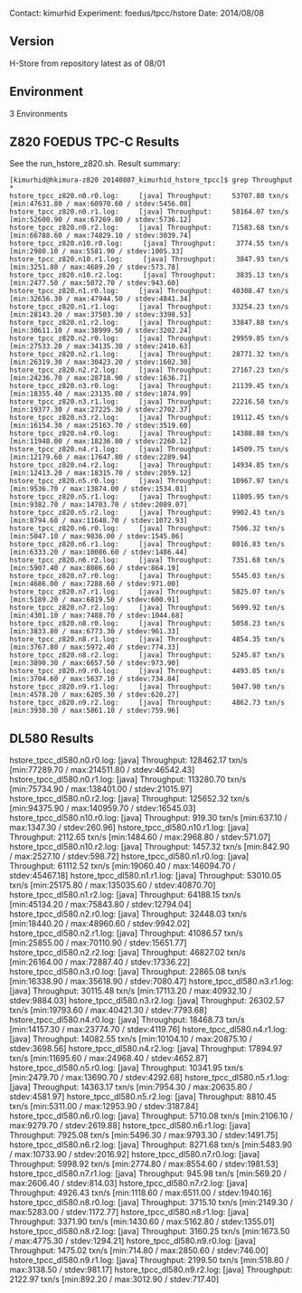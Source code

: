 Contact: kimurhid
Experiment: foedus/tpcc/hstore
Date: 2014/08/08

Version
-------
H-Store from repository latest as of 08/01

Environment
-------
3 Environments


Z820 FOEDUS TPC-C Results
-------
See the run_hstore_z820.sh.
Result summary:

    [kimurhid@hkimura-z820 20140807_kimurhid_hstore_tpcc]$ grep Throughput *
    hstore_tpcc_z820.n0.r0.log:     [java] Throughput:     53707.80 txn/s [min:47631.80 / max:60970.60 / stdev:5456.08]
    hstore_tpcc_z820.n0.r1.log:     [java] Throughput:     58164.07 txn/s [min:52600.90 / max:67269.80 / stdev:5736.12]
    hstore_tpcc_z820.n0.r2.log:     [java] Throughput:     71583.68 txn/s [min:66788.60 / max:74829.10 / stdev:3039.74]
    hstore_tpcc_z820.n10.r0.log:     [java] Throughput:     3774.55 txn/s [min:2980.10 / max:5581.90 / stdev:1005.33]
    hstore_tpcc_z820.n10.r1.log:     [java] Throughput:     3847.93 txn/s [min:3251.80 / max:4689.20 / stdev:573.78]
    hstore_tpcc_z820.n10.r2.log:     [java] Throughput:     3835.13 txn/s [min:2477.50 / max:5072.70 / stdev:943.60]
    hstore_tpcc_z820.n1.r0.log:     [java] Throughput:     40308.47 txn/s [min:32656.30 / max:47944.50 / stdev:4841.34]
    hstore_tpcc_z820.n1.r1.log:     [java] Throughput:     33254.23 txn/s [min:28143.20 / max:37503.30 / stdev:3398.53]
    hstore_tpcc_z820.n1.r2.log:     [java] Throughput:     33847.88 txn/s [min:30611.10 / max:38999.50 / stdev:3202.24]
    hstore_tpcc_z820.n2.r0.log:     [java] Throughput:     29959.85 txn/s [min:27533.20 / max:34135.30 / stdev:2410.63]
    hstore_tpcc_z820.n2.r1.log:     [java] Throughput:     28771.32 txn/s [min:26319.30 / max:30423.20 / stdev:1602.30]
    hstore_tpcc_z820.n2.r2.log:     [java] Throughput:     27167.23 txn/s [min:24236.70 / max:28718.90 / stdev:1636.71]
    hstore_tpcc_z820.n3.r0.log:     [java] Throughput:     21139.45 txn/s [min:18355.40 / max:23135.80 / stdev:1874.99]
    hstore_tpcc_z820.n3.r1.log:     [java] Throughput:     22216.58 txn/s [min:19377.30 / max:27225.30 / stdev:2702.37]
    hstore_tpcc_z820.n3.r2.log:     [java] Throughput:     19112.45 txn/s [min:16154.30 / max:25163.70 / stdev:3519.60]
    hstore_tpcc_z820.n4.r0.log:     [java] Throughput:     14388.88 txn/s [min:11948.00 / max:18236.80 / stdev:2260.12]
    hstore_tpcc_z820.n4.r1.log:     [java] Throughput:     14509.75 txn/s [min:12179.60 / max:17647.80 / stdev:2289.94]
    hstore_tpcc_z820.n4.r2.log:     [java] Throughput:     14934.85 txn/s [min:12413.20 / max:18315.70 / stdev:2059.12]
    hstore_tpcc_z820.n5.r0.log:     [java] Throughput:     10967.97 txn/s [min:9536.70 / max:13874.00 / stdev:1534.01]
    hstore_tpcc_z820.n5.r1.log:     [java] Throughput:     11805.95 txn/s [min:9382.70 / max:14703.70 / stdev:2089.07]
    hstore_tpcc_z820.n5.r2.log:     [java] Throughput:     9902.43 txn/s [min:8794.60 / max:11648.70 / stdev:1072.93]
    hstore_tpcc_z820.n6.r0.log:     [java] Throughput:     7506.32 txn/s [min:5047.10 / max:9836.00 / stdev:1545.06]
    hstore_tpcc_z820.n6.r1.log:     [java] Throughput:     8016.83 txn/s [min:6333.20 / max:10086.60 / stdev:1486.44]
    hstore_tpcc_z820.n6.r2.log:     [java] Throughput:     7351.68 txn/s [min:5907.40 / max:8086.60 / stdev:864.19]
    hstore_tpcc_z820.n7.r0.log:     [java] Throughput:     5545.03 txn/s [min:4686.00 / max:7288.60 / stdev:971.00]
    hstore_tpcc_z820.n7.r1.log:     [java] Throughput:     5825.07 txn/s [min:5189.20 / max:6819.50 / stdev:600.91]
    hstore_tpcc_z820.n7.r2.log:     [java] Throughput:     5699.92 txn/s [min:4301.10 / max:7488.70 / stdev:1044.68]
    hstore_tpcc_z820.n8.r0.log:     [java] Throughput:     5058.23 txn/s [min:3833.80 / max:6773.30 / stdev:961.33]
    hstore_tpcc_z820.n8.r1.log:     [java] Throughput:     4854.35 txn/s [min:3767.80 / max:5972.40 / stdev:774.33]
    hstore_tpcc_z820.n8.r2.log:     [java] Throughput:     5245.87 txn/s [min:3890.30 / max:6657.50 / stdev:973.90]
    hstore_tpcc_z820.n9.r0.log:     [java] Throughput:     4493.85 txn/s [min:3704.60 / max:5637.10 / stdev:734.84]
    hstore_tpcc_z820.n9.r1.log:     [java] Throughput:     5047.90 txn/s [min:4578.20 / max:6205.30 / stdev:620.27]
    hstore_tpcc_z820.n9.r2.log:     [java] Throughput:     4862.73 txn/s [min:3930.30 / max:5861.10 / stdev:759.96]


DL580 Results
--------

hstore_tpcc_dl580.n0.r0.log:     [java] Throughput:     128462.17 txn/s [min:77289.70 / max:214511.80 / stdev:46542.43]
hstore_tpcc_dl580.n0.r1.log:     [java] Throughput:     113280.70 txn/s [min:75734.90 / max:138401.00 / stdev:21015.97]
hstore_tpcc_dl580.n0.r2.log:     [java] Throughput:     125652.32 txn/s [min:94375.90 / max:140959.70 / stdev:16545.03]
hstore_tpcc_dl580.n10.r0.log:     [java] Throughput:     919.30 txn/s [min:637.10 / max:1347.30 / stdev:260.96]
hstore_tpcc_dl580.n10.r1.log:     [java] Throughput:     2112.65 txn/s [min:1484.60 / max:2968.80 / stdev:571.07]
hstore_tpcc_dl580.n10.r2.log:     [java] Throughput:     1457.32 txn/s [min:842.90 / max:2527.10 / stdev:598.72]
hstore_tpcc_dl580.n1.r0.log:     [java] Throughput:     61112.52 txn/s [min:19060.40 / max:146094.70 / stdev:45467.18]
hstore_tpcc_dl580.n1.r1.log:     [java] Throughput:     53010.05 txn/s [min:25175.80 / max:135035.60 / stdev:40870.70]
hstore_tpcc_dl580.n1.r2.log:     [java] Throughput:     64188.15 txn/s [min:45134.20 / max:75843.80 / stdev:12794.04]
hstore_tpcc_dl580.n2.r0.log:     [java] Throughput:     32448.03 txn/s [min:18440.20 / max:48960.60 / stdev:9942.02]
hstore_tpcc_dl580.n2.r1.log:     [java] Throughput:     41086.57 txn/s [min:25855.00 / max:70110.90 / stdev:15651.77]
hstore_tpcc_dl580.n2.r2.log:     [java] Throughput:     46827.02 txn/s [min:26164.00 / max:72887.40 / stdev:17336.22]
hstore_tpcc_dl580.n3.r0.log:     [java] Throughput:     22865.08 txn/s [min:16338.90 / max:35618.90 / stdev:7080.47]
hstore_tpcc_dl580.n3.r1.log:     [java] Throughput:     30115.48 txn/s [min:17113.20 / max:40932.10 / stdev:9884.03]
hstore_tpcc_dl580.n3.r2.log:     [java] Throughput:     26302.57 txn/s [min:19793.60 / max:40421.30 / stdev:7793.68]
hstore_tpcc_dl580.n4.r0.log:     [java] Throughput:     18468.73 txn/s [min:14157.30 / max:23774.70 / stdev:4119.76]
hstore_tpcc_dl580.n4.r1.log:     [java] Throughput:     14082.55 txn/s [min:10104.10 / max:20875.10 / stdev:3698.56]
hstore_tpcc_dl580.n4.r2.log:     [java] Throughput:     17894.97 txn/s [min:11695.60 / max:24968.40 / stdev:4652.87]
hstore_tpcc_dl580.n5.r0.log:     [java] Throughput:     10341.95 txn/s [min:2479.70 / max:13690.70 / stdev:4292.68]
hstore_tpcc_dl580.n5.r1.log:     [java] Throughput:     14363.17 txn/s [min:7954.30 / max:20635.80 / stdev:4581.97]
hstore_tpcc_dl580.n5.r2.log:     [java] Throughput:     8810.45 txn/s [min:5311.00 / max:12953.90 / stdev:3187.84]
hstore_tpcc_dl580.n6.r0.log:     [java] Throughput:     5710.08 txn/s [min:2106.10 / max:9279.70 / stdev:2619.88]
hstore_tpcc_dl580.n6.r1.log:     [java] Throughput:     7925.08 txn/s [min:5496.30 / max:9793.30 / stdev:1491.75]
hstore_tpcc_dl580.n6.r2.log:     [java] Throughput:     8271.68 txn/s [min:5483.90 / max:10733.90 / stdev:2016.92]
hstore_tpcc_dl580.n7.r0.log:     [java] Throughput:     5998.92 txn/s [min:2774.80 / max:8554.60 / stdev:1981.53]
hstore_tpcc_dl580.n7.r1.log:     [java] Throughput:     945.98 txn/s [min:569.20 / max:2606.40 / stdev:814.03]
hstore_tpcc_dl580.n7.r2.log:     [java] Throughput:     4926.43 txn/s [min:1118.60 / max:6511.00 / stdev:1940.16]
hstore_tpcc_dl580.n8.r0.log:     [java] Throughput:     3715.10 txn/s [min:2149.30 / max:5283.00 / stdev:1172.77]
hstore_tpcc_dl580.n8.r1.log:     [java] Throughput:     3371.90 txn/s [min:1430.60 / max:5162.80 / stdev:1355.01]
hstore_tpcc_dl580.n8.r2.log:     [java] Throughput:     3160.25 txn/s [min:1673.50 / max:4775.30 / stdev:1294.21]
hstore_tpcc_dl580.n9.r0.log:     [java] Throughput:     1475.02 txn/s [min:714.80 / max:2850.60 / stdev:746.00]
hstore_tpcc_dl580.n9.r1.log:     [java] Throughput:     2199.50 txn/s [min:518.80 / max:3138.50 / stdev:981.17]
hstore_tpcc_dl580.n9.r2.log:     [java] Throughput:     2122.97 txn/s [min:892.20 / max:3012.90 / stdev:717.40]


